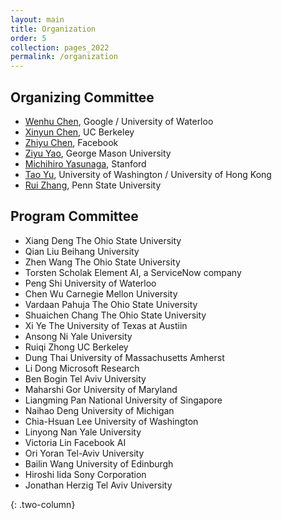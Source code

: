 ```yaml
---
layout: main
title: Organization
order: 5
collection: pages_2022
permalink: /organization
---
```


## Organizing Committee
- [Wenhu Chen](https://wenhuchen.github.io/), Google / University of Waterloo
- [Xinyun Chen](https://jungyhuk.github.io/), UC Berkeley
- [Zhiyu Chen](https://czyssrs.github.io/), Facebook
- [Ziyu Yao](https://ziyuyao.org/), George Mason University
- [Michihiro Yasunaga](https://cs.stanford.edu/~myasu/), Stanford 
- [Tao Yu](https://taoyds.github.io/), University of Washington / University of Hong Kong
- [Rui Zhang](https://ryanzhumich.github.io/), Penn State University

## Program Committee

- Xiang   Deng    The Ohio State University
- Qian    Liu     Beihang University
- Zhen    Wang    The Ohio State University
- Torsten Scholak Element AI, a ServiceNow company
- Peng    Shi    University of Waterloo
- Chen    Wu   Carnegie Mellon University
- Vardaan Pahuja     The Ohio State University
- Shuaichen   Chang   The Ohio State University
- Xi  Ye  The University of Texas at Austiin
- Ansong  Ni   Yale University
- Ruiqi   Zhong    UC Berkeley
- Dung    Thai     University of Massachusetts Amherst
- Li  Dong      Microsoft Research
- Ben Bogin    Tel Aviv University
- Maharshi  Gor   University of Maryland
- Liangming   Pan   National University of Singapore
- Naihao  Deng       University of Michigan
- Chia-Hsuan  Lee   University of Washington 
- Linyong Nan     Yale University
- Victoria    Lin   Facebook AI
- Ori Yoran    Tel-Aviv University
- Bailin  Wang       University of Edinburgh
- Hiroshi Iida       Sony Corporation
- Jonathan    Herzig     Tel Aviv University

{: .two-column}
